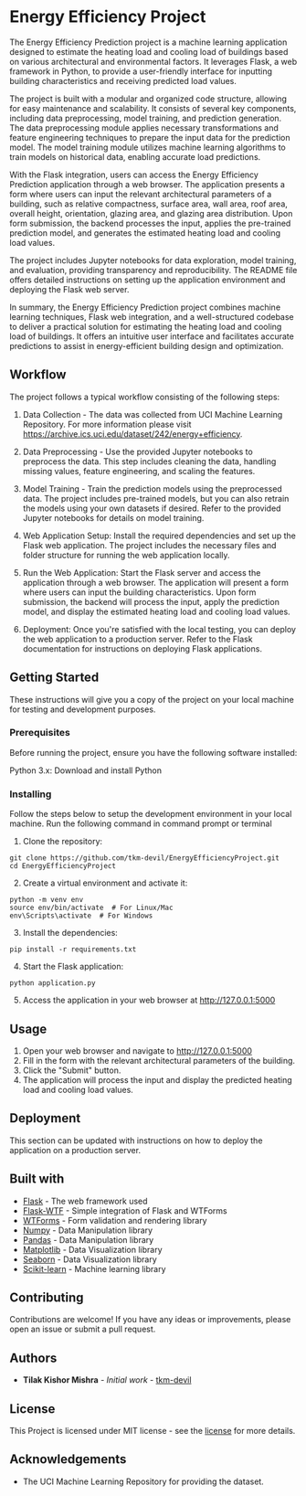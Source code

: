 # Energy Efficiency Project

The Energy Efficiency Prediction project is a machine learning application designed to estimate the heating load and cooling load of buildings based on various architectural and environmental factors. It leverages Flask, a web framework in Python, to provide a user-friendly interface for inputting building characteristics and receiving predicted load values.

The project is built with a modular and organized code structure, allowing for easy maintenance and scalability. It consists of several key components, including data preprocessing, model training, and prediction generation. The data preprocessing module applies necessary transformations and feature engineering techniques to prepare the input data for the prediction model. The model training module utilizes machine learning algorithms to train models on historical data, enabling accurate load predictions.

With the Flask integration, users can access the Energy Efficiency Prediction application through a web browser. The application presents a form where users can input the relevant architectural parameters of a building, such as relative compactness, surface area, wall area, roof area, overall height, orientation, glazing area, and glazing area distribution. Upon form submission, the backend processes the input, applies the pre-trained prediction model, and generates the estimated heating load and cooling load values.

The project includes Jupyter notebooks for data exploration, model training, and evaluation, providing transparency and reproducibility. The README file offers detailed instructions on setting up the application environment and deploying the Flask web server.

In summary, the Energy Efficiency Prediction project combines machine learning techniques, Flask web integration, and a well-structured codebase to deliver a practical solution for estimating the heating load and cooling load of buildings. It offers an intuitive user interface and facilitates accurate predictions to assist in energy-efficient building design and optimization.

## Workflow

The project follows a typical workflow consisting of the following steps:

1. Data Collection - The data was collected from UCI Machine Learning Repository. For more information please visit https://archive.ics.uci.edu/dataset/242/energy+efficiency.

2. Data Preprocessing - Use the provided Jupyter notebooks to preprocess the data. This step includes cleaning the data, handling missing values, feature engineering, and scaling the features.

3. Model Training - Train the prediction models using the preprocessed data. The project includes pre-trained models, but you can also retrain the models using your own datasets if desired. Refer to the provided Jupyter notebooks for details on model training.

4. Web Application Setup: Install the required dependencies and set up the Flask web application. The project includes the necessary files and folder structure for running the web application locally.

5. Run the Web Application: Start the Flask server and access the application through a web browser. The application will present a form where users can input the building characteristics. Upon form submission, the backend will process the input, apply the prediction model, and display the estimated heating load and cooling load values.

6. Deployment: Once you're satisfied with the local testing, you can deploy the web application to a production server. Refer to the Flask documentation for instructions on deploying Flask applications.

## Getting Started

These instructions will give you a copy of the project on your local machine for testing and development purposes.

### Prerequisites

Before running the project, ensure you have the following software installed:

Python 3.x: Download and install Python

### Installing

Follow the steps below to setup the development environment in your local machine.
Run the following command in command prompt or terminal

1. Clone the repository:

```
git clone https://github.com/tkm-devil/EnergyEfficiencyProject.git
cd EnergyEfficiencyProject
```

2. Create a virtual environment and activate it:

```
python -m venv env
source env/bin/activate  # For Linux/Mac
env\Scripts\activate  # For Windows
```

3. Install the dependencies:

```
pip install -r requirements.txt
```

4. Start the Flask application:

```
python application.py 
```

5. Access the application in your web browser at http://127.0.0.1:5000

## Usage

1. Open your web browser and navigate to http://127.0.0.1:5000
2. Fill in the form with the relevant architectural parameters of the building.
3. Click the "Submit" button.
4. The application will process the input and display the predicted heating load and cooling load values.

## Deployment 

This section can be updated with instructions on how to deploy the application on a production server.

## Built with

* [Flask](https://flask.palletsprojects.com/en/2.3.x/) - The web framework used
* [Flask-WTF](https://flask-wtf.readthedocs.io/en/1.0.x/) - Simple integration of Flask and WTForms
* [WTForms](https://wtforms.readthedocs.io/en/3.0.x/) - Form validation and rendering library
* [Numpy](https://numpy.org/) - Data Manipulation library
* [Pandas](https://pandas.pydata.org/) - Data Manipulation library
* [Matplotlib](https://matplotlib.org/) - Data Visualization library
* [Seaborn](https://seaborn.pydata.org/) - Data Visualization library
* [Scikit-learn](https://scikit-learn.org/stable/) - Machine learning library

## Contributing

Contributions are welcome! If you have any ideas or improvements, please open an issue or submit a pull request.

## Authors

* **Tilak Kishor Mishra** - *Initial work* - [tkm-devil](https://github.com/tkm-devil)

## License

This Project is licensed under MIT license - see the [license](https://opensource.org/license/mit/) for more details.

## Acknowledgements

* The UCI Machine Learning Repository for providing the dataset.